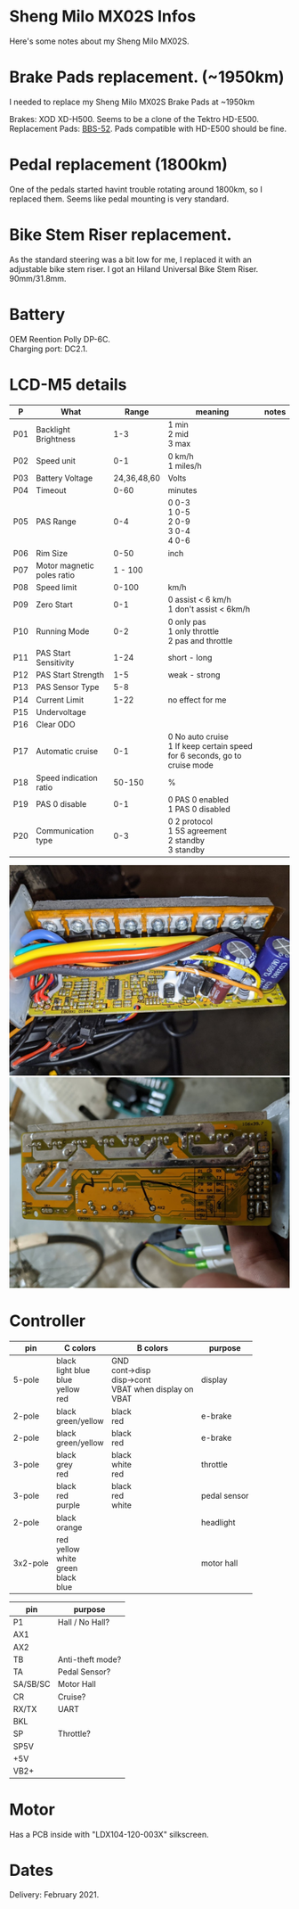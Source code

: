 # Sheng Milo MX02S Infos

Here's some notes about my Sheng Milo MX02S.

# Brake Pads replacement. (~1950km)
I needed to replace my Sheng Milo MX02S Brake Pads at ~1950km

Brakes: XOD XD-H500. Seems to be a clone of the Tektro HD-E500.  
Replacement Pads: [BBS-52](https://bbbcycling.com/nl_nl/bbs-52-discstop-hp). Pads compatible with HD-E500 should be fine.

# Pedal replacement (1800km)
One of the pedals started havint trouble rotating around 1800km, so I replaced them.
Seems like pedal mounting is very standard.

# Bike Stem Riser replacement.
As the standard steering was a bit low for me, I replaced it with an adjustable bike stem riser.
I got an Hiland Universal Bike Stem Riser. 90mm/31.8mm.

# Battery
OEM Reention Polly DP-6C.  
Charging port: DC2.1.

# LCD-M5 details

| P | What | Range | meaning | notes |
|---|------|-------|---------|-------|
| P01 | Backlight Brightness | 1-3 | 1 min<br>2 mid<br>3 max |
| P02 | Speed unit | 0-1 | 0 km/h<br>1 miles/h |
| P03 | Battery Voltage | 24,36,48,60 | Volts |
| P04 | Timeout | 0-60 | minutes |
| P05 | PAS Range | 0-4 | 0 0-3<br>1 0-5<br>2 0-9<br>3 0-4<br>4 0-6 |
| P06 | Rim Size | 0-50 | inch |
| P07 | Motor magnetic poles ratio | 1 - 100 |
| P08 | Speed limit | 0-100 | km/h |
| P09 | Zero Start | 0-1 | 0 assist < 6 km/h<br>1 don't assist < 6km/h |
| P10 | Running Mode | 0-2 | 0 only pas<br>1 only throttle<br>2 pas and throttle |
| P11 | PAS Start Sensitivity | 1-24 | short - long |
| P12 | PAS Start Strength | 1-5 | weak - strong |
| P13 | PAS Sensor Type | 5-8 | |
| P14 | Current Limit | 1-22 | no effect for me |
| P15 | Undervoltage | | |
| P16 | Clear ODO | | |
| P17 | Automatic cruise | 0-1 | 0 No auto cruise<br>1 If keep certain speed for 6 seconds, go to cruise mode |
| P18 | Speed indication ratio | 50-150 | % |
| P19 | PAS 0 disable | 0-1 | 0 PAS 0 enabled<br>1 PAS 0 disabled |
| P20 | Communication type | 0-3 | 0 2 protocol<br>1 5S agreement<br>2 standby<br>3 standby |

![EB09X1](/images/2022-04-23-shengmilo-mx02s-infos/pcb.jpg)
![EB09X1](/images/2022-04-23-shengmilo-mx02s-infos/pcb2.jpg)

# Controller

| pin | C colors | B colors | purpose |
|-----|----------|----------|---------|
| 5-pole | black<br>light blue<br>blue<br>yellow<br>red | GND<br>cont->disp<br>disp->cont<br>VBAT when display on<br>VBAT | display |
| 2-pole | black<br>green/yellow | black<br>red | e-brake |
| 2-pole | black<br>green/yellow | black<br>red | e-brake |
| 3-pole | black<br>grey<br>red | black<br>white<br>red | throttle |
| 3-pole | black<br>red<br>purple | black<br>red<br>white | pedal sensor |
| 2-pole | black<br>orange | | headlight |
| 3x2-pole | red<br>yellow<br>white<br>green<br>black<br>blue | | motor hall |

| pin | purpose |
|-----|---------|
| P1 | Hall / No Hall? |
| AX1 | |
| AX2 | |
| TB | Anti-theft mode?|
| TA | Pedal Sensor? |
| SA/SB/SC | Motor Hall |
| CR | Cruise? |
| RX/TX | UART |
| BKL | |
| SP | Throttle? |
| SP5V | |
| +5V | |
| VB2+ | |


# Motor

Has a PCB inside with "LDX104-120-003X" silkscreen.

# Dates
Delivery: February 2021.
